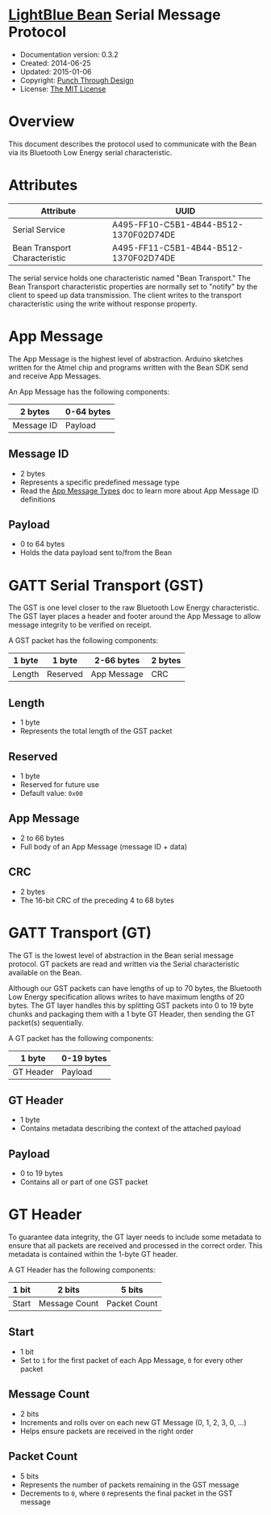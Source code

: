 # [LightBlue Bean](http://punchthrough.com/bean/) Serial Message Protocol

* Documentation version: 0.3.2
* Created: 2014-06-25
* Updated: 2015-01-06
* Copyright: [Punch Through Design](http://punchthrough.com)
* License: [The MIT License](http://opensource.org/licenses/MIT)

# Overview

This document describes the protocol used to communicate with the Bean via its Bluetooth Low Energy serial characteristic.

# Attributes

Attribute                     | UUID
------------------------------|--------------------------------------
Serial Service                | A495-FF10-C5B1-4B44-B512-1370F02D74DE
Bean Transport Characteristic | A495-FF11-C5B1-4B44-B512-1370F02D74DE

The serial service holds one characteristic named "Bean Transport."  The Bean Transport characteristic properties are normally set to "notify" by the client to speed up data transmission.  The client writes to the transport characteristic using the write without response property.  

# App Message

The App Message is the highest level of abstraction. Arduino sketches written for the Atmel chip and programs written with the Bean SDK send and receive App Messages.

An App Message has the following components:

2 bytes    | 0-64 bytes
-----------|--------
Message ID | Payload

## Message ID
* 2 bytes
* Represents a specific predefined message type
* Read the [App Message Types](app_message_types.md) doc to learn more about App Message ID definitions

## Payload
* 0 to 64 bytes
* Holds the data payload sent to/from the Bean

# GATT Serial Transport (GST)

The GST is one level closer to the raw Bluetooth Low Energy characteristic. The GST layer places a header and footer around the App Message to allow message integrity to be verified on receipt.

A GST packet has the following components:

  1 byte | 1 byte   | 2-66 bytes  | 2 bytes
---------|----------|-------------|-----
  Length | Reserved | App Message | CRC 

## Length
* 1 byte
* Represents the total length of the GST packet

## Reserved
* 1 byte
* Reserved for future use
* Default value: `0x00`

## App Message
* 2 to 66 bytes
* Full body of an App Message (message ID + data)

## CRC
* 2 bytes
* The 16-bit CRC of the preceding 4 to 68 bytes

# GATT Transport (GT)

The GT is the lowest level of abstraction in the Bean serial message protocol. GT packets are read and written via the Serial characteristic available on the Bean.

Although our GST packets can have lengths of up to 70 bytes, the Bluetooth Low Energy specification allows writes to have maximum lengths of 20 bytes. The GT layer handles this by splitting GST packets into 0 to 19 byte chunks and packaging them with a 1 byte GT Header, then sending the GT packet(s) sequentially.

A GT packet has the following components:

 1 byte     | 0-19 bytes
------------|---------
  GT Header | Payload 

## GT Header
* 1 byte
* Contains metadata describing the context of the attached payload

## Payload
* 0 to 19 bytes
* Contains all or part of one GST packet

# GT Header

To guarantee data integrity, the GT layer needs to include some metadata to ensure that all packets are received and processed in the correct order. This metadata is contained within the 1-byte GT header.

A GT Header has the following components:

 1 bit | 2 bits        | 5 bits        
-------|---------------|--------------
 Start | Message Count | Packet Count 

## Start
* 1 bit
* Set to `1` for the first packet of each App Message, `0` for every other packet

## Message Count
* 2 bits
* Increments and rolls over on each new GT Message (0, 1, 2, 3, 0, ...)
* Helps ensure packets are received in the right order

## Packet Count
* 5 bits
* Represents the number of packets remaining in the GST message
* Decrements to `0`, where `0` represents the final packet in the GST message
